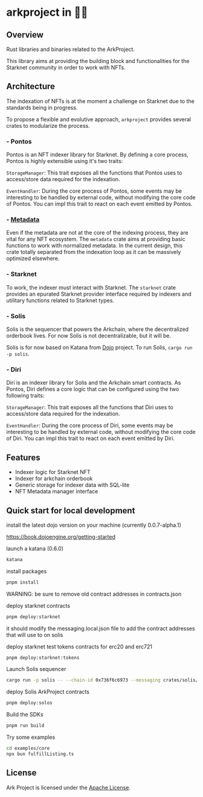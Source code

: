 # arkproject in 🦀🦀

## Overview

Rust libraries and binaries related to the ArkProject.

This library aims at providing the building block
and functionalities for the Starknet community in
order to work with NFTs.

## Architecture

The indexation of NFTs is at the moment a challenge on Starknet
due to the standards being in progress.

To propose a flexible and evolutive approach, `arkproject` provides
several crates to modularize the process.

### - Pontos

Pontos is an NFT indexer library for Starknet.
By defining a core process, Pontos is highly extensible using it's two traits:

`StorageManager`: This trait exposes all the functions that Pontos uses to
access/store data required for the indexation.

`EventHandler`: During the core process of Pontos, some events may be
interesting to be handled by external code, without modifying the core
code of Pontos. You can impl this trait to react on each event emitted
by Pontos.

### - [Metadata](/crates/ark-metadata/README.md)

Even if the metadata are not at the core of the indexing process, they are
vital for any NFT ecosystem.
The `metadata` crate aims at providing basic functions to work with normalized metadata.
In the current design, this crate totally separated from the indexation loop as it can be massively optimized elsewhere.

### - Starknet

To work, the indexer must interact with Starknet. The `starknet` crate provides
an epurated Starknet provider interface required by indexers and utilitary functions
related to Starknet types.

### - Solis

Solis is the sequencer that powers the Arkchain, where the decentralized orderbook lives.
For now Solis is not decentralizable, but it will be.

Solis is for now based on Katana from [Dojo](https://www.dojoengine.org/en/) project.
To run Solis, `cargo run -p solis`.

### - Diri

Diri is an indexer library for Solis and the Arkchain smart contracts.
As Pontos, Diri defines a core logic that can be configured using the two following traits:

`StorageManager`: This trait exposes all the functions that Diri uses to
access/store data required for the indexation.

`EventHandler`: During the core process of Diri, some events may be
interesting to be handled by external code, without modifying the core
code of Diri. You can impl this trait to react on each event emitted
by Diri.

## Features

- Indexer logic for Starknet NFT
- Indexer for arkchain orderbook
- Generic storage for indexer data with SQL-lite
- NFT Metadata manager interface

## Quick start for local development

install the latest dojo version on your machine (currently 0.0.7-alpha.1)

https://book.dojoengine.org/getting-started

launch a katana (0.6.0)

```bash
katana
```

install packages

```bash
pnpm install
```

WARNING: be sure to remove old contract addresses in contracts.json

deploy starknet contracts

```bash
pnpm deploy:starknet
```

it should modify the messaging.local.json file to add the contract addresses that will use to on solis

deploy starknet test tokens contracts for erc20 and erc721

```bash
pnpm deploy:starknet:tokens
```

Launch Solis sequencer

```bash
cargo run -p solis -- --chain-id 0x736f6c6973 --messaging crates/solis/messaging.local.json --disable-fee -p 7777
```

deploy Solis ArkProject contracts

```bash
pnpm deploy:solos
```

Build the SDKs

```bash
pnpm run build
```

Try some examples

```bash
cd examples/core
npx bun fulfillListing.ts
```

## License

Ark Project is licensed under the [Apache License](./LICENCE).

